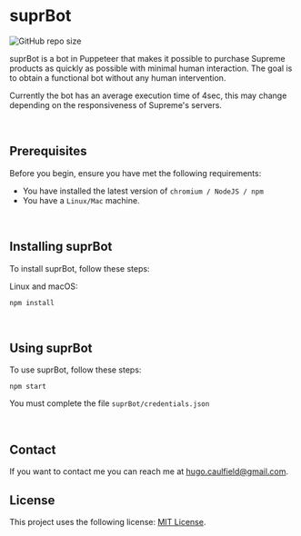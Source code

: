# suprBot

![GitHub repo size](https://img.shields.io/github/languages/code-size/HugoCaulfield/suprBot)


suprBot is a bot in Puppeteer that makes it possible to purchase Supreme products as quickly as possible with minimal human interaction. The goal is to obtain a functional bot without any human intervention.

Currently the bot has an average execution time of 4sec, this may change depending on the responsiveness of Supreme's servers.

<br/>

## Prerequisites

Before you begin, ensure you have met the following requirements:
* You have installed the latest version of `chromium / NodeJS / npm`
* You have a `Linux/Mac` machine.

<br/>

## Installing suprBot

To install suprBot, follow these steps:

Linux and macOS:
```
npm install
```

<br/>

## Using suprBot

To use suprBot, follow these steps:

```
npm start
```

You must complete the file `suprBot/credentials.json`

<br/>

## Contact

If you want to contact me you can reach me at <hugo.caulfield@gmail.com>.


## License

This project uses the following license: [MIT License](https://choosealicense.com/licenses/mit/).